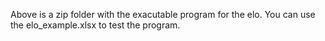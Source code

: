 Above is a zip folder with the exacutable program for the elo. You can use the elo_example.xlsx to test the program. 
